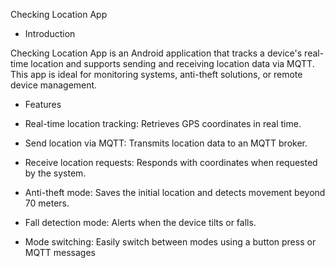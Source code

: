 Checking Location App

- Introduction

Checking Location App is an Android application that tracks a device's real-time location and supports sending and receiving location data via MQTT. This app is ideal for monitoring systems, anti-theft solutions, or remote device management.

- Features

+ Real-time location tracking: Retrieves GPS coordinates in real time.

+ Send location via MQTT: Transmits location data to an MQTT broker.

+ Receive location requests: Responds with coordinates when requested by the system.

+ Anti-theft mode: Saves the initial location and detects movement beyond 70 meters.

+ Fall detection mode: Alerts when the device tilts or falls.

+ Mode switching: Easily switch between modes using a button press or MQTT messages
